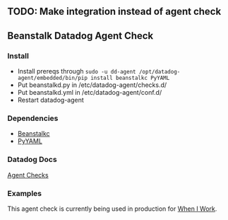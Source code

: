 ## TODO: Make integration instead of agent check

## Beanstalk Datadog Agent Check ##

### Install ###
* Install prereqs through `sudo -u dd-agent /opt/datadog-agent/embedded/bin/pip install beanstalkc PyYAML`
* Put beanstalkd.py in /etc/datadog-agent/checks.d/
* Put beanstalkd.yml in /etc/datadog-agent/conf.d/
* Restart datadog-agent

### Dependencies ###

* [Beanstalkc](https://github.com/earl/beanstalkc)
* [PyYAML](http://pyyaml.org/)

### Datadog Docs ###
[Agent Checks](http://docs.datadoghq.com/guides/agent_checks/)

### Examples ###
This agent check is currently being used in production for [When I Work](http://wheniwork.com).
